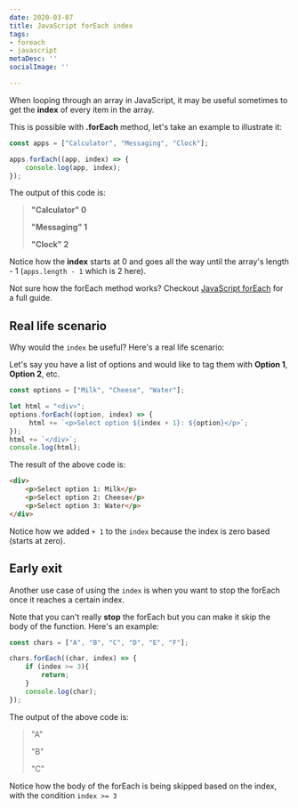 ```yaml
---
date: 2020-03-07
title: JavaScript forEach index
tags:
- foreach
- javascript
metaDesc: ''
socialImage: ''

---
```

When looping through an array in JavaScript, it may be useful sometimes to get the **index** of every item in the array.

This is possible with **.forEach** method, let's take an example to illustrate it:

```javascript
const apps = ["Calculator", "Messaging", "Clock"];

apps.forEach((app, index) => {
    console.log(app, index);
});
```

The output of this code is:

> **"Calculator" 0**
>
> **"Messaging" 1**
>
> **"Clock" 2**

Notice how the **index** starts at 0 and goes all the way until the array's length - 1 (`apps.length - 1` which is 2 here).  

Not sure how the forEach method works? Checkout [JavaScript forEach](https://blog.learnjavascript.online/posts/javascript-foreach-the-complete-guide/ "javascript foreach") for a full guide.

## Real life scenario

Why would the `index` be useful? Here's a real life scenario:  

Let's say you have a list of options and would like to tag them with **Option 1**, **Option 2**, etc.

```javascript
const options = ["Milk", "Cheese", "Water"];

let html = "<div>";
options.forEach((option, index) => {
     html += `<p>Select option ${index + 1}: ${option}</p>`;
});
html += `</div>`;
console.log(html);
```

The result of the above code is:  

```html
<div>
    <p>Select option 1: Milk</p>
    <p>Select option 2: Cheese</p>
    <p>Select option 3: Water</p>
</div>
```

Notice how we added `+ 1` to the `index` because the index is zero based (starts at zero).

## Early exit

Another use case of using the `index` is when you want to stop the forEach once it reaches a certain index.  

Note that you can't really **stop** the forEach but you can make it skip the body of the function. Here's an example:

```javascript
const chars = ["A", "B", "C", "D", "E", "F"];

chars.forEach((char, index) => {
    if (index >= 3){
        return;
    }
	console.log(char);
});
```

The output of the above code is:

> "A"
>
> "B"
>
> "C"

Notice how the body of the forEach is being skipped based on the index, with the condition `index >= 3`